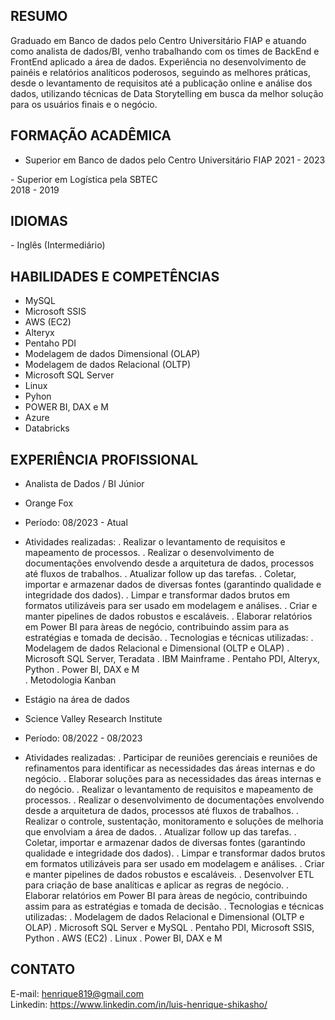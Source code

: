## RESUMO
Graduado em Banco de dados pelo Centro Universitário FIAP e atuando como analista de dados/BI, venho trabalhando com os times de BackEnd e FrontEnd aplicado a área de dados. Experiência no desenvolvimento de painéis e relatórios analíticos poderosos, seguindo as melhores práticas, desde o levantamento de requisitos até a publicação online e análise dos dados, utilizando técnicas de Data Storytelling em busca da melhor solução para os usuários finais e o negócio.

## FORMAÇÃO ACADÊMICA
- Superior em Banco de dados pelo Centro Universitário FIAP
2021 - 2023

​- Superior em Logística pela SBTEC                                          
2018 - 2019

## IDIOMAS
​- Inglês (Intermediário)

## HABILIDADES E COMPETÊNCIAS
- MySQL
- Microsoft SSIS
- AWS (EC2)
- Alteryx
- Pentaho PDI
- Modelagem de dados Dimensional (OLAP)
- Modelagem de dados Relacional (OLTP)
- Microsoft SQL Server 
- Linux
- Pyhon
- POWER BI, DAX e M
- Azure
- Databricks

## EXPERIÊNCIA PROFISSIONAL
- Analista de Dados / BI Júnior                                                       ​ 
- Orange Fox            
- Período: 08/2023 - Atual
- Atividades realizadas:
. Realizar o levantamento de requisitos e mapeamento de processos.
. Realizar o desenvolvimento de documentações envolvendo desde a arquitetura de dados, processos até fluxos de trabalhos.
. Atualizar follow up das tarefas.
. Coletar, importar e armazenar dados de diversas fontes (garantindo qualidade e integridade dos dados).
. Limpar e transformar dados brutos em formatos utilizáveis para ser usado em modelagem e análises.
. Criar e manter pipelines de dados robustos e escaláveis.
. Elaborar relatórios em Power BI para àreas de negócio, contribuindo assim para as estratégias e tomada de decisão.
. Tecnologias e técnicas utilizadas:
. Modelagem de dados Relacional e Dimensional (OLTP e OLAP)
. Microsoft SQL Server, Teradata
. IBM Mainframe 
. Pentaho PDI, Alteryx, Python
. Power BI, DAX e M           
. Metodologia Kanban      
                              
- Estágio na área de dados                                                  
- Science Valley Research Institute            
- Período: 08/2022 - 08/2023
- Atividades realizadas:
. Participar de reuniões gerenciais e reuniões de refinamentos para identificar as necessidades das áreas internas e do negócio.
. Elaborar soluções para as necessidades das áreas internas e do negócio.
. Realizar o levantamento de requisitos e mapeamento de processos.
. Realizar o desenvolvimento de documentações envolvendo desde a arquitetura de dados, processos até fluxos de trabalhos.
. Realizar o controle, sustentação, monitoramento e soluções de melhoria que envolviam a área de dados.
. Atualizar follow up das tarefas.
. Coletar, importar e armazenar dados de diversas fontes (garantindo qualidade e integridade dos dados).
. Limpar e transformar dados brutos em formatos utilizáveis para ser usado em modelagem e análises.
. Criar e manter pipelines de dados robustos e escaláveis.
. Desenvolver ETL para criação de base analíticas e aplicar as regras de negócio.
. Elaborar relatórios em Power BI para àreas de negócio, contribuindo assim para as estratégias e tomada de decisão.
. Tecnologias e técnicas utilizadas:
. Modelagem de dados Relacional e Dimensional (OLTP e OLAP)
. Microsoft SQL Server e MySQL
. Pentaho PDI, Microsoft SSIS, Python
. AWS (EC2)
. Linux
. Power BI, DAX e M

## CONTATO
E-mail: henrique819@gmail.com   
Linkedin: https://www.linkedin.com/in/luis-henrique-shikasho/
